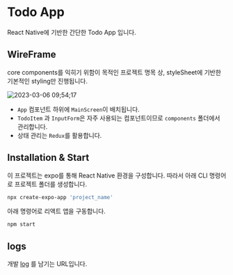 # Todo App

React Native에 기반한 간단한 Todo App 입니다.

## WireFrame

core components를 익히기 위함이 목적인 프로젝트 명목 상, styleSheet에 기반한 기본적인 styling만 진행됩니다.

![2023-03-06 09;54;17](https://user-images.githubusercontent.com/90133704/222997795-66c587a2-8489-49a5-a2f9-1955b3e49b7c.PNG)

- `App` 컴포넌트 하위에 `MainScreen`이 배치됩니다.
- `TodoItem` 과 `InputForm`은 자주 사용되는 컴포넌트이므로 `components` 폴더에서 관리합니다.
- 상태 관리는 `Redux`를 활용합니다.

## Installation & Start

이 프로젝트는 expo를 통해 React Native 환경을 구성합니다. 따라서 아래 CLI 명령어로 프로젝트 폴더를 생성합니다.

```bash
npx create-expo-app 'project_name'
```

아래 명령어로 리액트 앱을 구동합니다.

```bash
npm start
```

## logs

개발 [log](https://velog.io/@damin1025/series/React-Native-Study) 를 남기는 URL입니다.
